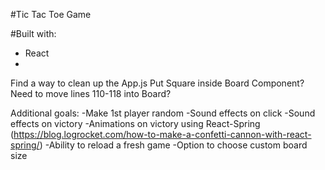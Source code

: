 #Tic Tac Toe Game

#Built with:
 - React
 - 

Find a way to clean up the App.js 
Put Square inside Board Component?  Need to move lines 110-118 into Board?


Additional goals:
-Make 1st player random
-Sound effects on click
-Sound effects on victory
-Animations on victory using React-Spring (https://blog.logrocket.com/how-to-make-a-confetti-cannon-with-react-spring/)
-Ability to reload a fresh game
-Option to choose custom board size